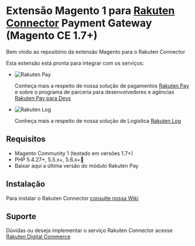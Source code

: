 # Extensão Magento 1 para [Rakuten Connector](https://digitalcommerce.rakuten.com.br/solucoes/rakuten-connector/) Payment Gateway (Magento CE 1.7+)

Bem vindo ao repositório da extensão Magento para o Rakuten Connector

Esta extensão está pronta para integrar com os serviços:

* ![Rakuten Pay](https://raw.githubusercontent.com/RakutenBrasil/magento1-rakuten-pay/master/images/logo-rakuten-pay.png)
   
   Conheça mais a respeito de nossa solução de pagamentos [Rakuten Pay](https://digitalcommerce.rakuten.com.br/produtos/pagamentos-rakuten-pay/) e sobre o programa de parceria para desenvolvedores e agências [Rakuten Pay para Devs](https://digitalcommerce.rakuten.com.br/rakuten-pay-dev/)

* ![Rakuten Log](https://raw.githubusercontent.com/RakutenBrasil/magento1-rakuten-pay/master/images/logo-rakuten-log.png)
   
   Conheça mais a respeito de nossa solução de Logística [Rakuten Log](https://digitalcommerce.rakuten.com.br/rakuten-log/) 


## Requisitos

  * Magento Community 1 (testado em versões 1.7+)
  * PHP 5.4.27+, 5.5.x+, 5.6.x+ 
  * Baixar aqui a última versão do módulo Rakuten Pay

## Instalação

  Para instalar o Rakuten Connector [consulte nossa Wiki](https://github.com/luizhfs94/magento1-rakuten-pay/wiki)


## Suporte


Dúvidas ou deseja implementar  o serviço Rakuten Connector acesse [Rakuten Digital Commerce](https://digitalcommerce.rakuten.com.br)
